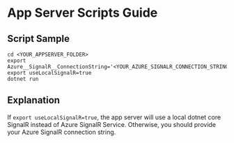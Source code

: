 # App Server Scripts Guide

## Script Sample
```
cd <YOUR_APPSERVER_FOLDER>
export Azure__SignalR__ConnectionString='<YOUR_AZURE_SIGNALR_CONNECTION_STRING>'
export useLocalSignalR=true
dotnet run
```

## Explanation
If `export useLocalSignalR=true`, the app server will use a local dotnet core SignalR instead of Azure SignalR Service.
Otherwise, you should provide your Azure SignalR connection string.